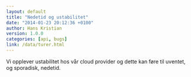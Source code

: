 ```yaml
---
layout: default
title: "Nedetid og ustabilitet"
date: "2014-01-23 20:12:36 +0100"
author: Hans Kristian
version: 1.0.0
categories: [api, bugs]
link: /data/turer.html
---
```


Vi opplever ustabilitet hos vår cloud provider og dette kan føre til uventet, og
sporadisk, nedetid.

